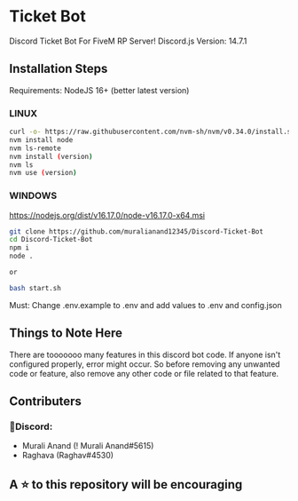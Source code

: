 # Ticket Bot

Discord Ticket Bot For FiveM RP Server!
Discord.js Version: 14.7.1

## Installation Steps

Requirements:
NodeJS 16+ (better latest version)

### LINUX

``````bash
curl -o- https://raw.githubusercontent.com/nvm-sh/nvm/v0.34.0/install.sh | bash
nvm install node 
nvm ls-remote
nvm install (version)
nvm ls
nvm use (version)
``````

### WINDOWS

https://nodejs.org/dist/v16.17.0/node-v16.17.0-x64.msi

``````bash
git clone https://github.com/muralianand12345/Discord-Ticket-Bot
cd Discord-Ticket-Bot
npm i
node .

or 

bash start.sh
``````
Must: Change .env.example to .env and add values to .env and config.json

## Things to Note Here

There are tooooooo many features in this discord bot code. If anyone isn't configured properly, error might occur.
So before removing any unwanted code or feature, also remove any other code or file related to that feature.

## Contributers

<!-- ALL-CONTRIBUTORS-LIST:START - Do not remove or modify this section -->
<!-- prettier-ignore-start -->
<!-- markdownlint-disable -->

<!-- markdownlint-restore -->
<!-- prettier-ignore-end -->

<!-- ALL-CONTRIBUTORS-LIST:END -->

### 💬Discord:
- Murali Anand (! Murali Anand#5615)
- Raghava (Raghav#4530)

## A ⭐ to this repository will be encouraging  
